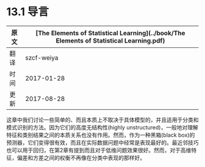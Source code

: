 # 13.1 导言

| 原文   | [The Elements of Statistical Learning](../book/The Elements of Statistical Learning.pdf) |
| ---- | ---------------------------------------- |
| 翻译   | szcf-weiya                               |
| 时间   | 2017-01-28                               |
| 更新   | 2017-08-28                               |

这章中我们讨论一些简单的、而且本质上不取决于具体模型的，并且适用于分类和模式识别的方法。因为它们的高度无结构性(highly unstructured)，一般地对理解特征和类别结果之间的本质关系也没有作用。然而，作为一种黑箱(black box)的预测器，它们变得很有效，而且在实际数据问题中经常是表现最好的。最近邻技巧也可以用于回归，在第2章有提到而且对于低维问题效果很好。然而，对于高维特征，偏差和方差之间的权衡不再像在分类中表现的那样好。

